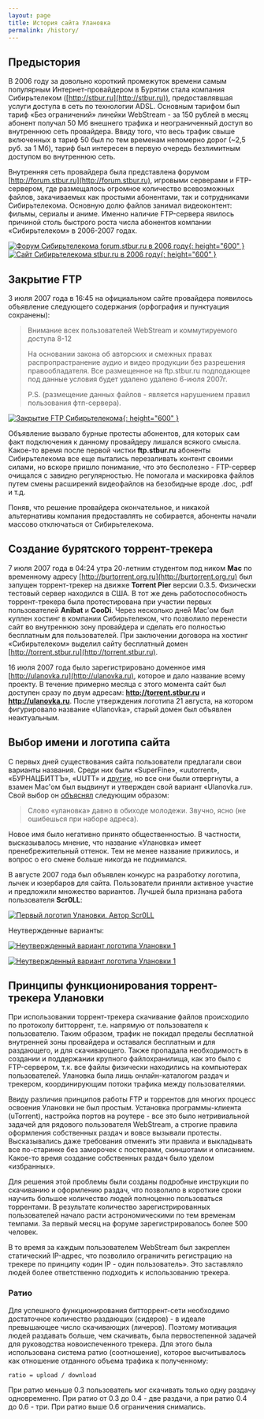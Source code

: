 ```yaml
---
layout: page
title: История сайта Улановка
permalink: /history/
---
```


## Предыстория

В 2006 году за довольно короткий промежуток времени самым популярным Интернет-провайдером в Бурятии стала компания Сибирьтелеком ([http://stbur.ru](http://stbur.ru)), предоставлявшая услуги доступа в сеть по технологии ADSL. Основным тарифом был тариф «Без ограничений» линейки WebStream - за 150 рублей в месяц абонент получал 50 Мб внешнего трафика и неограниченный доступ во внутреннюю сеть провайдера. Ввиду того, что весь трафик свыше включенных в тариф 50 был по тем временам непомерно дорог (~2,5 руб. за 1 Мб), тариф был интересен в первую очередь безлимитным доступом во внутреннюю сеть.

Внутренняя сеть провайдера была представлена форумом [http://forum.stbur.ru](http://forum.stbur.ru), игровыми серверами и FTP-сервером, где размещалось огромное количество всевозможных файлов, закачиваемых как простыми абонентами, так и сотрудниками Сибирьтелекома. Основную долю файлов занимал видеоконтент: фильмы, сериалы и аниме. Именно наличие FTP-сервера явилось причиной столь быстрого роста числа абонентов компании «Сибирьтелеком» в 2006-2007 годах.

[![Форум Сибирьтелекома forum.stbur.ru в 2006 году](/images/stbur_forum_2006.png "Форум Сибирьтелекома forum.stbur.ru в 2006 году"){: height="600" }](/images/stbur_forum_2006.png) [![Сайт Сибирьтелекома stbur.ru в 2006 году](/images/webstream_2007.png "Сайт Сибирьтелекома stbur.ru в 2006 году"){: height="600" }](/images/webstream_2007.png)

## Закрытие FTP

3 июля 2007 года в 16:45 на официальном сайте провайдера появилось объявление следующего содержания (орфография и пунктуация сохранены):

> Внимание всех пользователей WebStream и коммутируемого доступа 8-12
>
> На основании закона об авторских и смежных правах распропрастранение аудио и видео продукции без разрешения правообладателя.
> Все размещенное на ftp.stbur.ru подподающее под данные условия будет удалено удалено 6-июля 2007г.
>
> P.S. (размещение данных файлов - является нарушением правил пользования фтп-сервера).

[![Закрытие FTP Сибирьтелекома](/images/post-2-0-42867800-1436195202.png){: height="600" }](/images/post-2-0-42867800-1436195202.png)

Объявление вызвало бурные протесты абонентов, для которых сам факт подключения к данному провайдеру лишался всякого смысла. Какое-то время после первой чистки **ftp.stbur.ru** абоненты Сибирьтелекома все еще пытались перезаливать контент своими силами, но вскоре пришло понимание, что это бесполезно - FTP-сервер очищался с завидно регулярностью. Не помогала и маскировка файлов путем смены расширений видеофайлов на безобидные вроде .doc, .pdf и т.д.

Поняв, что решение провайдера окончательное, и никакой альтернативы компания предоставлять не собирается, абоненты начали массово отключаться от Сибирьтелекома.

## Создание бурятского торрент-трекера

7 июля 2007 года в 04:24 утра 20-летним студентом под ником **Mac** по временному адресу [http://burtorrent.org.ru](http://burtorrent.org.ru) был запущен торрент-трекер на движке **Torrent Pier** версии 0.3.5. Физически тестовый сервер находился в США. В тот же день работоспособность торрент-трекера была протестирована при участии первых пользователей **Anibat** и **CooDi**. Через несколько дней Mac'ом был куплен хостинг в компании Сибирьтелеком, что позволило перенести сайт во внутреннюю зону провайдера и сделать его полностью бесплатным для пользователей. При заключении договора на хостинг «Сибирьтелеком» выделил сайту бесплатный домен [http://torrent.stbur.ru](http://torrent.stbur.ru).

16 июля 2007 года было зарегистрировано доменное имя [http://ulanovka.ru](http://ulanovka.ru), которое и дало название всему проекту. В течение примерно месяца с этого момента сайт был доступен сразу по двум адресам: **http://torrent.stbur.ru** и **http://ulanovka.ru**. После утверждения логотипа 21 августа, на котором фигурировало название «Ulanovka», старый домен был объявлен неактуальным.

## Выбор имени и логотипа сайта

С первых дней существования сайта пользователи предлагали свои варианты названия. Среди них были «SuperFine», «uutorrent», «БУРНАЦБИТТЪ», «UUTT» и [другие](https://ulanovka.ru/topic/127-конкурс-для-любителей-графики/?do=findComment&comment=1871), но все они были отвергнуты, а взамен Mac'ом был выдвинут и утвержден свой вариант «Ulanovka.ru». Свой выбор он [объяснял](https://ulanovka.ru/topic/127-конкурс-для-любителей-графики/?do=findComment&comment=1901) следующим образом:

> Слово «улановка» давно в обиходе молодежи. Звучно, ясно (не ошибешься при наборе адреса).

Новое имя было негативно принято общественностью. В частности, высказывалось мнение, что название «Улановка» имеет пренебрежительный оттенок. Тем не менее название прижилось, и вопрос о его смене больше никогда не поднимался.

В августе 2007 года был объявлен конкурс на разработку логотипа, лычек и юзербаров для сайта. Пользователи приняли активное участие и предложили множество вариантов. Лучшей была признана работа пользователя **Scr0LL**:

[![Первый логотип Улановки. Автор Scr0LL](/images/logo_ulanovka_scroll.gif "Первый логотип Улановки. Автор Scr0LL")](/images/logo_ulanovka_scroll.gif)

Неутвержденные варианты:

[![Неутвержденный вариант логотипа Улановки 1](/images/logo_ulanovka_old1.png "Неутвержденный вариант логотипа Улановки 1")](/images/logo_ulanovka_old1.png)

[![Неутвержденный вариант логотипа Улановки 1](/images/logo_ulanovka_old2.png "Неутвержденный вариант логотипа Улановки 1")](/images/logo_ulanovka_old2.png)

## Принципы функционирования торрент-трекера Улановки

При использовании торрент-трекера скачивание файлов происходило по протоколу битторрент, т.е. напрямую от пользователя к пользователю. Таким образом, трафик не покидал пределы бесплатной внутренней зоны провайдера и оставался бесплатным и для раздающего, и для скачивающего. Также пропадала необходимость в создании и поддержании крупного файлохранилища, как это было с FTP-сервером, т.к. все файлы физически находились на компьютерах пользователей. Улановка была лишь онлайн-каталогом раздач и трекером, координирующим потоки трафика между пользователями.

Ввиду различия принципов работы FTP и торрентов для многих процесс освоения Улановки не был простым. Установка программы-клиента (uTorrent), настройка портов на роутере - все это было нетривиальной задачей для рядового пользователя WebStream, а строгие правила оформления собственных раздач и вовсе вызывали протесты. Высказывались даже требования отменить эти правила и выкладывать все по-старинке без заморочек с постерами, скиншотами и описанием. Какое-то время создание собственных раздач было уделом «избранных».

Для решения этой проблемы были созданы подробные инструкции по скачиванию и оформлению раздач, что позволило в короткие сроки научить большое количество людей полноценно пользоваться торрентами. В результате количество зарегистрированных пользователей начало расти астрономическими по тем временам темпами. За первый месяц на форуме зарегистрировалось более 500 человек.

В то время за каждым пользователем WebStream был закреплен статический IP-адрес, что позволило ограничить регистрацию на трекере по принципу «один IP - один пользователь». Это заставляло людей более ответственно подходить к использованию трекера.

### Ратио

Для успешного функционирования битторрент-сети необходимо достаточное количество раздающих (сидеров) - в идеале превышающее число скачивающих (личеров). Поэтому мотивация людей раздавать больше, чем скачивать, была первостепенной задачей для руководства новоиспеченного трекера. Для этого была использована система ратио (соотношение), которое высчитывалось как отношение отданного объема трафика к полученному:

```
ratio = upload / download
```

При ратио меньше 0.3 пользователь мог скачивать только одну раздачу одновременно. При ратио от 0.3 до 0.4 - две раздачи, а при ратио 0.4 до 0.6 - три. При ратио выше 0.6 ограничения снимались.
